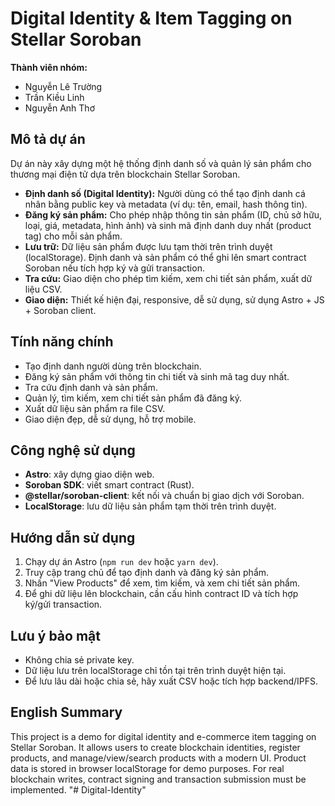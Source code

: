 # Digital Identity & Item Tagging on Stellar Soroban

**Thành viên nhóm:**  
- Nguyễn Lê Trường  
- Trần Kiều Linh  
- Nguyễn Anh Thơ

## Mô tả dự án

Dự án này xây dựng một hệ thống định danh số và quản lý sản phẩm cho thương mại điện tử dựa trên blockchain Stellar Soroban.

- **Định danh số (Digital Identity):** Người dùng có thể tạo định danh cá nhân bằng public key và metadata (ví dụ: tên, email, hash thông tin).
- **Đăng ký sản phẩm:** Cho phép nhập thông tin sản phẩm (ID, chủ sở hữu, loại, giá, metadata, hình ảnh) và sinh mã định danh duy nhất (product tag) cho mỗi sản phẩm.
- **Lưu trữ:** Dữ liệu sản phẩm được lưu tạm thời trên trình duyệt (localStorage). Định danh và sản phẩm có thể ghi lên smart contract Soroban nếu tích hợp ký và gửi transaction.
- **Tra cứu:** Giao diện cho phép tìm kiếm, xem chi tiết sản phẩm, xuất dữ liệu CSV.
- **Giao diện:** Thiết kế hiện đại, responsive, dễ sử dụng, sử dụng Astro + JS + Soroban client.

## Tính năng chính

- Tạo định danh người dùng trên blockchain.
- Đăng ký sản phẩm với thông tin chi tiết và sinh mã tag duy nhất.
- Tra cứu định danh và sản phẩm.
- Quản lý, tìm kiếm, xem chi tiết sản phẩm đã đăng ký.
- Xuất dữ liệu sản phẩm ra file CSV.
- Giao diện đẹp, dễ sử dụng, hỗ trợ mobile.

## Công nghệ sử dụng

- **Astro**: xây dựng giao diện web.
- **Soroban SDK**: viết smart contract (Rust).
- **@stellar/soroban-client**: kết nối và chuẩn bị giao dịch với Soroban.
- **LocalStorage**: lưu dữ liệu sản phẩm tạm thời trên trình duyệt.

## Hướng dẫn sử dụng

1. Chạy dự án Astro (`npm run dev` hoặc `yarn dev`).
2. Truy cập trang chủ để tạo định danh và đăng ký sản phẩm.
3. Nhấn "View Products" để xem, tìm kiếm, và xem chi tiết sản phẩm.
4. Để ghi dữ liệu lên blockchain, cần cấu hình contract ID và tích hợp ký/gửi transaction.

## Lưu ý bảo mật

- Không chia sẻ private key.
- Dữ liệu lưu trên localStorage chỉ tồn tại trên trình duyệt hiện tại.
- Để lưu lâu dài hoặc chia sẻ, hãy xuất CSV hoặc tích hợp backend/IPFS.

## English Summary

This project is a demo for digital identity and e-commerce item tagging on Stellar Soroban. It allows users to create blockchain identities, register products, and manage/view/search products with a modern UI. Product data is stored in browser localStorage for demo purposes. For real blockchain writes, contract signing and transaction submission must be implemented.
"# Digital-Identity" 
